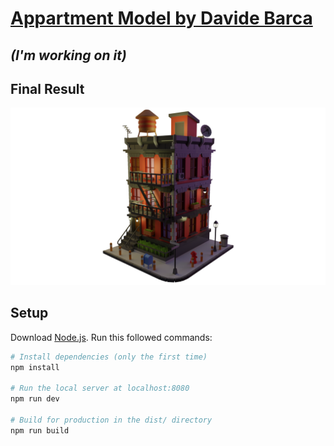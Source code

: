 # [Appartment Model by Davide Barca](https://apartment-model-dev.vercel.app/)
## *(I'm working on it)*

## Final Result
<a href="https://apartment-model-dev.vercel.app/" target="_blank">
  <img src="/static/Model/FinalResult.png">
</a>

## Setup
Download [Node.js](https://nodejs.org/en/download/).
Run this followed commands:

``` bash
# Install dependencies (only the first time)
npm install

# Run the local server at localhost:8080
npm run dev

# Build for production in the dist/ directory
npm run build
```

